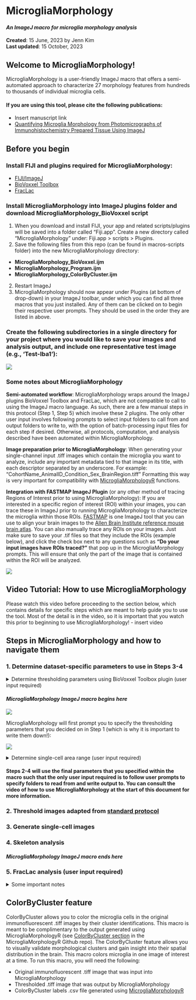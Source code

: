 MicrogliaMorphology
================

#### *An ImageJ macro for microglia morphology analysis*

**Created**: 15 June, 2023 by Jenn Kim  
**Last updated**: 15 October, 2023

## Welcome to MicrogliaMorphology!

MicrogliaMorphology is a user-friendly ImageJ macro that offers a
semi-automated approach to characterize 27 morphology features from
hundreds to thousands of individual microglia cells.

#### If you are using this tool, please cite the following publications:

-   Insert manuscript link
-   [Quantifying Microglia Morphology from Photomicrographs of
    Immunohistochemistry Prepared Tissue Using
    ImageJ](https://www.jove.com/t/57648/quantifying-microglia-morphology-from-photomicrographs)

## Before you begin

### Install FIJI and plugins required for MicrogliaMorphology:

-   [FIJI/ImageJ](https://imagej.net/software/fiji/?Downloads)
-   [BioVoxxel Toolbox](https://imagej.net/plugins/biovoxxel-toolbox)
-   [FracLac](https://imagej.nih.gov/ij/plugins/fraclac/FLHelp/Installation.htm)

### Install MicrogliaMorphology into ImageJ plugins folder and download MicrogliaMorphology_BioVoxxel script

1.  When you download and install FIJI, your app and related
    scripts/plugins will be saved into a folder called “Fiji.app”.
    Create a new directory called “MicrogliaMorphology” under:
    Fiji.app > scripts > Plugins.
2.  Save the following files from this repo (can be found in
    macros-scripts folder) into the new MicrogliaMorphology directory:

-   **MicrogliaMorphology_BioVoxxel.ijm**
-   **MicrogliaMorphology_Program.ijm**
-   **MicrogliaMorphology_ColorByCluster.ijm**

2.  Restart ImageJ
3.  MicrogliaMorphology should now appear under Plugins (at bottom of
    drop-down) in your ImageJ toolbar, under which you can find all
    three macros that you just installed. Any of them can be clicked on
    to begin their respective user prompts. They should be used in the
    order they are listed in above.

### Create the following subdirectories in a single directory for your project where you would like to save your images and analysis output, and include one representative test image (e.g., ‘Test-Iba1’):

![](./images/Example_DatasetDirectory.png)

### Some notes about MicrogliaMorphology

**Semi-automated workflow**: MicrogliaMorphology wraps around the ImageJ
plugins BioVoxxel Toolbox and FracLac, which are not compatible to call
to using the ImageJ macro language. As such, there are a few manual
steps in this protocol (Step 1, Step 5) which involve these 2 plugins.
The only other user input involves following prompts to select input
folders to call from and output folders to write to, with the option of
batch-processing input files for each step if desired. Otherwise, all
protocols, computation, and analysis described have been automated
within MicrogliaMorphology.

**Image preparation prior to MicrogliaMorphology**: When generating your
single-channel input .tiff images which contain the microglia you want
to analyze, include any important metadata tied to that image in its
title, with each descriptor separated by an underscore. For example:
“CohortName_AnimalID_Condition_Sex_BrainRegion.tiff” Formatting this way
is very important for compatibility with
[MicrogliaMorphologyR](https://github.com/ciernialab/MicrogliaMorphologyR)
functions.

**Integration with FASTMAP ImageJ Plugin** (or any other method of
tracing Regions of Interest prior to using MicrogliaMorphology): If you
are interested in a specific region of interest (ROI) within your
images, you can trace these in ImageJ prior to running
MicrogliaMorphology to characterize the microglia within those ROIs.
[FASTMAP](https://github.com/dterstege/FASTMAP) is one ImageJ tool that
you can use to align your brain images to the [Allen Brain Institute
reference mouse brain atlas](https://mouse.brain-map.org/static/atlas).
You can also manually trace any ROIs on your images. Just make sure to
save your .tif files so that they include the ROIs (example below), and
click the check box next to any questions such as **“Do your input
images have ROIs traced?”** that pop up in the MicrogliaMorphology
prompts. This will ensure that only the part of the image that is
contained within the ROI will be analyzed.

![](./images/ExampleROI.png)

## Video Tutorial: How to use MicrogliaMorphology

Please watch this video before proceeding to the section below, which
contains details for specific steps which are meant to help guide you to
use the tool. Most of the detail is in the video, so it is important
that you watch this prior to beginning to use MicrogliaMorphology! -
insert video

## Steps in MicrogliaMorphology and how to navigate them

### 1. Determine dataset-specific parameters to use in Steps 3-4

<details>
<summary>
Determine thresholding parameters using BioVoxxel Toolbox plugin (user
input required)
</summary>

1.  Run MicrogliaMorphology_BioVoxxel script in ImageJ: *Plugins >
    MicrogliaMorphology > MicrogliaMorphology_BioxVoxxel*

2.  Use **ThresholdCheck** feature within BioVoxxel Toolbox plugin to
    interactively determine the best thresholding parameters for your
    dataset. ![](./images/BioVoxxel_ThresholdCheck.png)

    -   Click/specify the following options in the pop-up box.

    ![](./images/ThresholdCheck_options.png)

    -   ThresholdCheck is a nifty tool that helps you decide which of
        the 16 auto thresholding and 9 auto local thresholding
        parameters within ImageJ are best suited for your image set.
        Auto thresholding takes into account the entire image space when
        binarizing to distinguish background from signal, while auto
        local thresholding only takes into account smaller parts of the
        image at a time using a defined radius. You can follow these
        links to read more about [auto
        thresholding](https://imagej.net/plugins/auto-threshold)
        vs. [auto local
        thresholding](https://imagej.net/plugins/auto-local-threshold).

    -   A radius of 100 will typically work well for auto local
        thresholding microglia images, but you may need to run the
        ThresholdCheck a few times using different radius values to
        optimize the parameters to best capture fully connected, single
        microglia in your thresholded images. When ‘Quantification
        (relative)’ option is selected, the plugin will give you a
        recommended thresholding method at the end of the results file -
        this is a good starting point, but you should visually verify by
        looking through ALL of the threshold methods to determine which
        is best for your dataset: capturing as many branches as possible
        that are connected to cell bodies, while minimizing overlap
        between cells. ThresholdCheck will give you a gallery of 25
        different thresholding settings on the image you input - each
        image is color coded accordingly - from the [BioVoxxel
        website](https://imagej.net/plugins/biovoxxel-toolbox#threshold-check),
        where you can find more information in the ThresholdCheck
        feature:

    ![](./images/ThresholdCheck_colors.png)

    -   Here are some examples of under, well, and over-thresholded
        microglia:

    ![](./images/ThresholdCheck_examples.png)

    -   **Make sure to note the final thresholding parameters you choose
        for your image set as you will need to input these choices into
        MicrogliaMorphology**.

</details>

#### *MicrogliaMorphology ImageJ macro begins here*

![](./images/MicrogliaMorphology_Program.png)

MicrogliaMorphology will first prompt you to specify the thresholding
parameters that you decided on in Step 1 (which is why it is important
to write them down!):

![](./images/MicrogliaMorphology_SpecifyThresholding.png)

<details>
<summary>
Determine single-cell area range (user input required)
</summary>

In this step, you are determining the cutoff ranges (min and max) for
what is considered a single microglia cell. Use the following guidelines
when picking representative cells on both extremes:

-   **When selecting particles that are too small to be considered
    single cells:** select particles that you would consider *almost* as
    big as a single-cell, but not a single cell.
    -   **When selecting particles that are too big to be considered
        single cells:** select particles that you would consider as 2
        obviously overlapping cells.
    -   Here are examples of particles that are too small or too big to
        be considered single cells: ![](./images/CellAreaExamples.png)

After you are done determining the lower and upper bounds for cell area,
MicrogliaMorphology will provide a summary of the final thresholding and
cell area parameters that will be applied in steps 2-4. You will see a
window like this pop up before moving on to step 2:

![](./images/Example_FinalAreaThresholdParameters.png)
</details>

#### Steps 2-4 will use the final parameters that you specified within the macro such that the only user input required is to follow user prompts to specify folders to read from and write output to. You can consult the video of how to use MicrogliaMorphology at the start of this document for more information.

### 2. Threshold images adapted from [standard protocol](https://www.jove.com/t/57648/quantifying-microglia-morphology-from-photomicrographs)

### 3. Generate single-cell images

### 4. Skeleton analysis

#### *MicrogliaMorphology ImageJ macro ends here*

### 5. FracLac analysis (user input required)

<details>
<summary>
Some important notes
</summary>

1.  Run FracLac plugin: *Plugins > Fractal Analysis > FracLac*
2.  Select **BC** (box counting) in Fraclac GUI and select the following
    options (adapted from [Young et al.,
    2018](https://www.jove.com/t/57648/quantifying-microglia-morphology-from-photomicrographs),
    Section 5.5). **Make sure to select ‘lock black background’.**
    ![](./images/FracLac_options.png)
3.  Select **Batch** in Fraclac GUI and follow prompts. Load in files
    from the directory you wrote your single-cell images to in Step 4.
    </details>

## ColorByCluster feature

ColorByCluster allows you to color the microglia cells in the original
immunofluorescent .tiff images by their cluster identifications. This
macro is meant to be complimentary to the output generated using
MicrogliaMorphologyR (see [ColorByCluster
section](https://github.com/ciernialab/MicrogliaMorphologyR#colorbycluster)
in the MicrogliaMorphologyR Github repo). The ColorByCluster feature
allows you to visually validate morphological clusters and gain insight
into their spatial distribution in the brain. This macro colors
microglia in one image of interest at a time. To run this macro, you
will need the following:

-   Original immunofluorescent .tiff image that was input into
    MicrogliaMorphology
-   Thresholded .tiff image that was output by MicrogliaMorphology
-   ColorByCluster labels .csv file generated using
    [MicrogliaMorphologyR](https://github.com/ciernialab/MicrogliaMorphologyR#colorbycluster)
